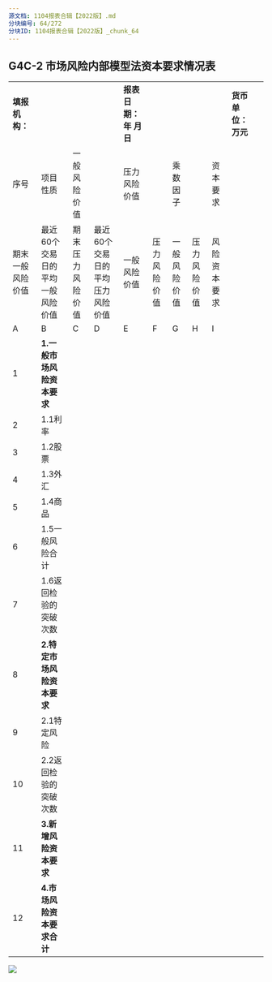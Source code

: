 ```yaml
---
源文档: 1104报表合辑【2022版】.md
分块编号: 64/272
分块ID: 1104报表合辑【2022版】_chunk_64
---
```


## G4C-2 市场风险内部模型法资本要求情况表

|  |  |  |  |  |  |  |  |  |  |  |
| --- | --- | --- | --- | --- | --- | --- | --- | --- | --- | --- |
| **填报机构：** | | | | **报表日期： 年 月 日** | | |  |  | **货币单位：万元** | |
| 序号 | 项目性质 | 一般风险价值 |  | 压力风险价值 | | 乘数因子 | | 资本要求 | | |
| 期末一般风险价值 | 最近60个交易日的 平均一般风险价值 | 期末压力风险价值 | 最近60个交易日的 平均压力风险价值 | 一般风险价值 | 压力风险价值 | 一般风险价值 | 压力风险价值 | 风险资本要求 |
| A | B | C | D | E | F | G | H | I |
| 1 | **1.一般市场风险资本要求** | | | | | | |  |  |  |
| 2 | 1.1利率 |  |  |  |  |  |  |  |  |  |
| 3 | 1.2股票 |  |  |  |  |  |  |  |  |  |
| 4 | 1.3外汇 |  |  |  |  |  |  |  |  |  |
| 5 | 1.4商品 |  |  |  |  |  |  |  |  |  |
| 6 | 1.5一般风险合计 |  |  |  |  |  |  |  |  |  |
| 7 | 1.6返回检验的突破次数 |  |  |  |  |  |  |  |  |  |
| 8 | **2.特定市场风险资本要求** | | | | | | |  |  |  |
| 9 | 2.1特定风险 |  |  |  |  |  |  |  |  |  |
| 10 | 2.2返回检验的突破次数 |  |  |  |  |  |  |  |  |  |
| 11 | **3.新增风险资本要求** | | | | | | | | |  |
| 12 | **4.市场风险资本要求合计** | | | | | | |  |  |  |

![](data:image/x-emf;base64...)

